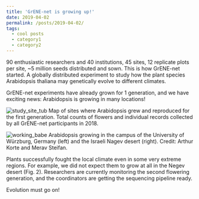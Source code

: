 ```yaml
---
title: 'GrENE-net is growing up!'
date: 2019-04-02
permalink: /posts/2019-04-02/
tags:
  - cool posts
  - category1
  - category2
---
```


90 enthusiastic researchers and 40 institutions, 45 sites, 12 replicate plots per site, ~5 million seeds distributed and sown. This is how GrENE-net started. A globally distributed experiment to study how the plant species Arabidopsis thaliana may genetically evolve to different climates.

GrENE-net experiments have already grown for 1 generation, and we have exciting news: Arabidopsis is growing in many locations!

![study_site_tub](https://i.imgur.com/ZcaNDS6.png)
Map of sites where Arabidopsis grew and reproduced for the first generation. Total counts of flowers and individual records collected by all GrENE-net participants in 2018.

![working_babe](https://i.imgur.com/jnXQO8o.png)
Arabidopsis growing in the campus of the University of Würzburg, Germany (left) and the Israeli Nagev desert (right). Credit: Arthur Korte and Merav Steifan.

Plants successfully fought the local climate even in some very extreme regions. For example, we did not expect them to grow at all in the Negev desert (Fig. 2). Researchers are currently monitoring the second flowering generation, and the coordinators are getting the sequencing pipeline ready.

Evolution must go on!

